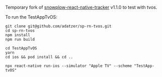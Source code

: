 Temporary fork of [snowplow-react-native-tracker](https://github.com/snowplow/snowplow-react-native-tracker) v1.1.0 to test with tvos.


To run the TestAppTvOS:

```
git clone git@github.com/adatzer/sp-rn-tvos.git
cd sp-rn-tvos
npm install
npm run build

cd TestAppTvOS
yarn
cd ios && pod install && cd ..

npx react-native run-ios --simulator "Apple TV" --scheme "TestApp-tvOS"
```
